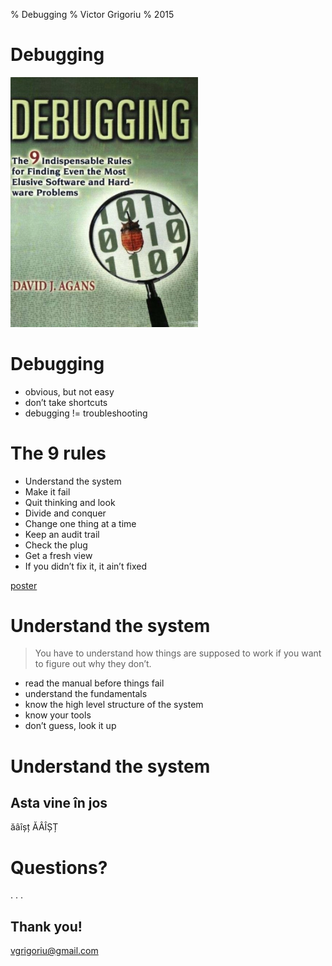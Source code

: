 % Debugging
% Victor Grigoriu
% 2015

# Debugging

<img src="images/cover.jpg" alt="book cover" style="width: 300px;"/>

# Debugging

- obvious, but not easy
- don’t take shortcuts
- debugging != troubleshooting

# The 9 rules

- Understand the system
- Make it fail
- Quit thinking and look
- Divide and conquer
- Change one thing at a time
- Keep an audit trail
- Check the plug
- Get a fresh view
- If you didn’t fix it, it ain’t fixed

[poster](http://www.debuggingrules.com/debuggingrules.jpg)

# Understand the system

> You have to understand how things are supposed to work if you want to figure
> out why they don’t.

- read the manual before things fail
- understand the fundamentals
- know the high level structure of the system
- know your tools
- don’t guess, look it up

# Understand the system

## Asta vine în jos

ăâîșț ĂÂÎȘȚ

# Questions?

. . .

## Thank you!

vgrigoriu@gmail.com
